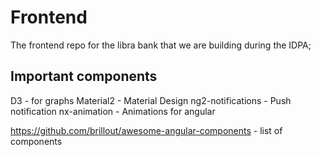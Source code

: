 # Frontend

The frontend repo for the libra bank that we are building during the IDPA;

## Important components

D3 - for graphs
Material2 - Material Design
ng2-notifications - Push notification
nx-animation - Animations for angular

https://github.com/brillout/awesome-angular-components - list of components



